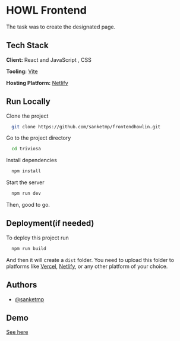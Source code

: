
# HOWL Frontend
The task was to create the designated page.

## Tech Stack

**Client:** React and JavaScript , CSS

**Tooling:** [Vite](https://vitejs.dev/)

**Hosting Platform:** [Netlify](https://www.netlify.com/)

## Run Locally

Clone the project

```bash
  git clone https://github.com/sanketmp/frontendhowlin.git
```

Go to the project directory

```bash
  cd triviosa
```

Install dependencies

```bash
  npm install
```

Start the server

```bash
  npm run dev
```

Then, good to go.

## Deployment(if needed)

To deploy this project run

```bash
  npm run build
```

And then it will create a `dist` folder. You need to upload this folder to platforms like [Vercel](https://vercel.com/), [Netlify](https://www.netlify.com), or any other platform of your choice.





## Authors

- [@sanketmp](https://www.github.com/sanketmp)


## Demo

[See here](https://triviosa.netlify.app/)

